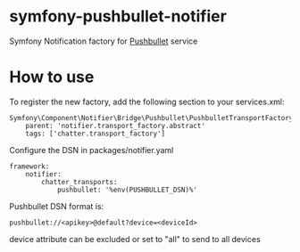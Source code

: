 # symfony-pushbullet-notifier
Symfony Notification factory for [Pushbullet](https://www.pushbullet.com/) service

# How to use
To register the new factory, add the following section to your services.xml:

    Symfony\Component\Notifier\Bridge\Pushbullet\PushbulletTransportFactory:
	    parent: 'notifier.transport_factory.abstract'
	    tags: ['chatter.transport_factory']

Configure the DSN in packages/notifier.yaml

    framework:
	    notifier:
		    chatter_transports:
			    pushbullet: '%env(PUSHBULLET_DSN)%'

Pushbullet DSN format is:

    pushbullet://<apikey>@default?device=<deviceId>

device attribute can be excluded or set to "all" to send to all devices